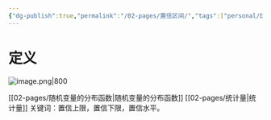 ```yaml
---
{"dg-publish":true,"permalink":"/02-pages/置信区间/","tags":["personal/blog","概率论","概念"]}
---
```


# 定义
![image.png|800](https://yelanyanyu-img-bed.oss-cn-hangzhou.aliyuncs.com/img/blog/2024/06/20240623172140.png)



[[02-pages/随机变量的分布函数\|随机变量的分布函数]]
[[02-pages/统计量\|统计量]]
关键词：置信上限，置信下限，置信水平。